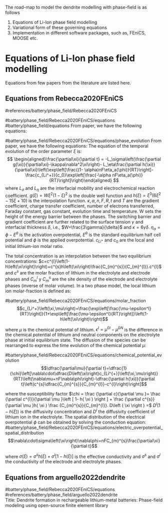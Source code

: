 The road-map to model the dendrite modelling with phase-field is as follows

1. Equations of Li-Ion phase field modelling
2. Variational form of these governing equations
3. Implementation in different software packages, such as, FEniCS, MOOSE etc.

# Equations of Li-Ion phase field modelling

Equations from few papers from the literature are listed here. 

## Equations from Rebecca2020FEniCS 
#references/battery/phase_field/Rebecca2020FEniCS 

#battery/phase_field/Rebecca2020FEniCS/equations 
#battery/phase_field/equations 
From paper, we have the following equations:

#battery/phase_field/Rebecca2020FEniCS/equations/phase_evolution 
From paper, we have the following equations:
The equation of the temporal evolution of the order parameter $\xi$ is:
$$
\begin{aligned}\frac{\partial\xi}{\partial t} =
-L_\sigma\left(\frac{\partial g(\xi)}{\partial\xi}-\kappa\nabla^2\xi\right)-
L_\eta\frac{\partial h(\xi)}{\partial\xi}\left(\exp\left[\frac{(1-
\alpha)nF\eta_a(\phi)}{RT}\right]-\frac{c_{Li^+}}{c_0}\exp\left[\frac{-\alpha nF\eta_a(\phi)}{RT}\right]\right)\end{aligned}
$$
where $L_{\sigma}$ and $L_{\eta}$ are the interfacial mobility and electrochemical reaction coefficient. $g(\xi)=W\xi^2 (1-\xi)^2$  is the double well function and $h(\xi)=\xi^3 (6\xi^2 - 15\xi + 10)$  is the interpolation function. $\kappa, \alpha, n, F, R, t  \text{ and } T$  are the gradient coefficient, charge transfer coefficient, number of electrons transferred, Faraday constant, gas constant, evolution time and temperature. W sets the height of the energy barrier between the phases. The switching barrier and gradient coefficient are further related to the surface tension $\gamma$  and interfacial thickness $\delta$, i.e., $W=\frac{3\gamma}{\delta}$ and $\kappa=6\gamma\delta$. $\eta_{\alpha} = \phi - E^{\theta}$ is the activation overpotential, $E^\theta$ is the standard equilibrium half cell potential and $\phi$ is the applied overpotential. $c_{{Li}^+}$ and $c_0$ are the local and initial lithium-ion molar ratio.


The total concentration is an interpolation between the two equilibrium concentrations: $c=c^{l}\left(1-h\left(\xi\right)\right)+c^{s}h\left(\xi\right)\frac{C_{m}^{s}}{C_{m}^{l}}.c^{l}$ and $c^s$ are the molar fraction of lithium in the electrolyte and electrode phases and $C_m^{l}$ y $C_m^{s}$ are the site density of the electrode and electrolyte phases (inverse of molar volume). In a two phase model, the local lithium ion molar-fraction is defined as:

#battery/phase_field/Rebecca2020FEniCS/equations/molar_fraction
$$c_{Li^+}\left(\xi,\mu\right)=\frac{\exp\left[\frac{\mu-\epsilon^l}{RT}\right]}{1+\exp\left[\frac{\mu-\epsilon^l}{RT}\right]}\left(1-h\left(\xi\right)\right)$$


where $\mu$ is the chemical potential of lithium. $\epsilon^l=\mu^{0l}-\mu^{0N}$ is the difference in the chemical potential of lithium and neutral components on the electrolyte phase at initial equilibrium state.
The diffusion of the species can be rearranged to express the time evolution of the chemical potential $\mu:$

#battery/phase_field/Rebecca2020FEniCS/equations/chemical_potential_evolution
$$\dfrac{\partial\mu}{\partial t}=\dfrac{1}{\chi}\left[\nabla\cdot\dfrac{D\left(\xi\right)c_{Li^{+}}\left(\xi,\mu\right)}{RT}\left(\nabla\mu+nF\nabla\phi\right)-\dfrac{\partial h(\xi)}{\partial t}\left(c^{s}\dfrac{C_{m}^{s}}{C_{m}^{l}}-c^{l}\right)\right]$$

where the susceptibility factor $\chi = \frac {\partial c}{\partial \mu }= \frac {\partial c^{l}}{\partial \mu }\left [ 1- h( \xi ) \right ] + \frac {\partial c^{s}}{\partial \mu }h( \xi ) \frac {C_{m}^{s}}{C_{m}^{l}}. D\left ( \xi \right ) =$ $D^{l}(1-h\left(\xi\right))$ is the diffusivity concentration and $D^l$ the diffusivity coefficient of lithium ion in the electrolyte.
The spatial distribution of the electrical overpotential $\phi$ can be obtained
by solving the conduction equation:
#battery/phase_field/Rebecca2020FEniCS/equations/electric_overpotential_spatial_distribution
$$\nabla\cdot\sigma\left(\xi\right)\nabla\phi=nFC_{m}^{s}\frac{\partial\xi}{\partial t}$$

where $\sigma(\xi)=\sigma^{s}h(\xi)+\sigma^{l}[1-h(\xi)]$ is the effective conductivity and $\sigma^{s}$ and
$\sigma^{l}$ the conductivity of the electrode and electrolyte phases.

## Equations from arguello2022dendrite 
#battery/phase_field/Rebecca2020FEniCS/equations
#references/battery/phase_field/arguello2022dendrite  
 Title: Dendrite formation in rechargeable lithium-metal batteries: Phase-field modeling using open-source finite element library